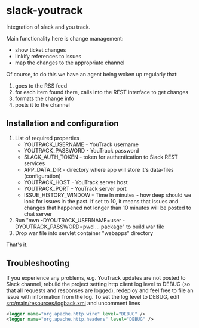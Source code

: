 slack-youtrack
==============

Integration of slack and you track.

Main functionality here is change management:

* show ticket changes
* linkify references to issues
* map the changes to the appropriate channel

Of course, to do this we have an agent being woken up regularly that:

1. goes to the RSS feed
1. for each item found there, calls into the REST interface to get changes
1. formats the change info
1. posts it to the channel

Installation and configuration
------------
1. List of required properties
    * YOUTRACK_USERNAME - YouTrack username
    * YOUTRACK_PASSWORD - YouTrack password
    * SLACK_AUTH_TOKEN - token for authentication to Slack REST services
    * APP_DATA_DIR - directory where app will store it's data-files (configuration)
    * YOUTRACK_HOST - YouTrack server host
    * YOUTRACK_PORT - YouTrack server port
    * ISSUE_HISTORY_WINDOW - Time In minutes - how deep should we look for issues in the past. If set to 10, it means that issues and changes that happened not longer than 10 minutes will be posted to chat server
2. Run "mvn -DYOUTRACK_USERNAME=user -DYOUTRACK_PASSWORD=pwd ... package" to build war file
3. Drop war file into servlet container "webapps" directory

That's it.

Troubleshooting
------------

If you experience any problems, e.g. YouTrack updates are not posted to Slack channel, rebuild the project setting http client log level to DEBUG (so that all requests and responses are logged), redeploy and feel free to file an issue with information from the log. To set the log level to DEBUG, edit [src/main/resources/logback.xml](https://github.com/ontometrics/slack-youtrack/blob/master/src/main/resources/logback.xml) and uncomment lines

```xml
<logger name="org.apache.http.wire" level="DEBUG" />
<logger name="org.apache.http.headers" level="DEBUG" />
```

